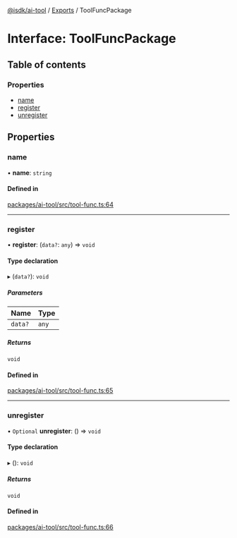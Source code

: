 [@isdk/ai-tool](../README.md) / [Exports](../modules.md) / ToolFuncPackage

# Interface: ToolFuncPackage

## Table of contents

### Properties

- [name](ToolFuncPackage.md#name)
- [register](ToolFuncPackage.md#register)
- [unregister](ToolFuncPackage.md#unregister)

## Properties

### name

• **name**: `string`

#### Defined in

[packages/ai-tool/src/tool-func.ts:64](https://github.com/isdk/ai-tool.js/blob/bc1a97dabcb6599e292a0944fe49213fed45d128/src/tool-func.ts#L64)

___

### register

• **register**: (`data?`: `any`) => `void`

#### Type declaration

▸ (`data?`): `void`

##### Parameters

| Name | Type |
| :------ | :------ |
| `data?` | `any` |

##### Returns

`void`

#### Defined in

[packages/ai-tool/src/tool-func.ts:65](https://github.com/isdk/ai-tool.js/blob/bc1a97dabcb6599e292a0944fe49213fed45d128/src/tool-func.ts#L65)

___

### unregister

• `Optional` **unregister**: () => `void`

#### Type declaration

▸ (): `void`

##### Returns

`void`

#### Defined in

[packages/ai-tool/src/tool-func.ts:66](https://github.com/isdk/ai-tool.js/blob/bc1a97dabcb6599e292a0944fe49213fed45d128/src/tool-func.ts#L66)
